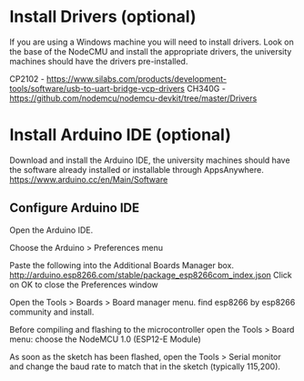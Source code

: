 # Install Drivers (optional)
If you are using a Windows machine you will need to install drivers. 
Look on the base of the NodeCMU and install the appropriate drivers, the university machines should have the drivers pre-installed.

  CP2102 - https://www.silabs.com/products/development-tools/software/usb-to-uart-bridge-vcp-drivers
  CH340G - https://github.com/nodemcu/nodemcu-devkit/tree/master/Drivers

# Install Arduino IDE (optional)
Download and install the Arduino IDE, the university machines should have the software already installed or installable through AppsAnywhere.
https://www.arduino.cc/en/Main/Software

## Configure Arduino IDE
Open the Arduino IDE.

Choose the Arduino > Preferences menu

Paste the following into the Additional Boards Manager box.
http://arduino.esp8266.com/stable/package_esp8266com_index.json
Click on OK to close the Preferences window

Open the Tools > Boards > Board manager menu.
find esp8266 by esp8266 community and install.

Before compiling and flashing to the microcontroller open the Tools > Board menu:
choose the NodeMCU 1.0 (ESP12-E Module)

As soon as the sketch has been flashed, open the Tools > Serial monitor and change the baud rate to match that in the sketch (typically 115,200).
